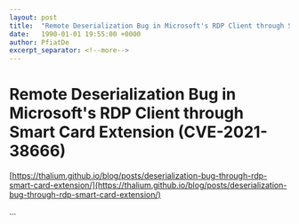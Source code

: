 ```yaml
---
layout: post
title:  "Remote Deserialization Bug in Microsoft's RDP Client through Smart Card Extension (CVE-2021-38666)"
date:   1990-01-01 19:55:00 +0000
author: PfiatDe
excerpt_separator: <!--more-->
---
```


# Remote Deserialization Bug in Microsoft's RDP Client through Smart Card Extension (CVE-2021-38666)

[https://thalium.github.io/blog/posts/deserialization-bug-through-rdp-smart-card-extension/](https://thalium.github.io/blog/posts/deserialization-bug-through-rdp-smart-card-extension/)

...
<!--more-->
